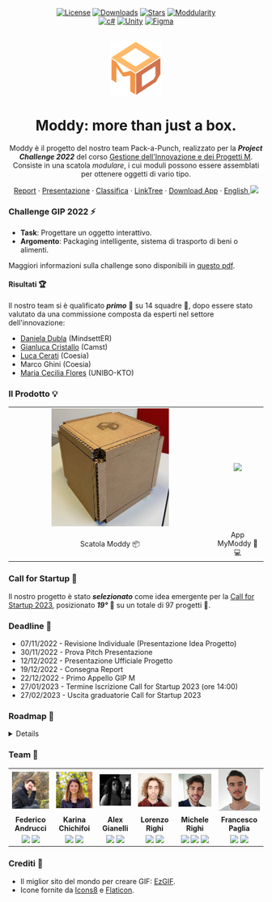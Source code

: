 <div align="center">

[![License][license-shield]][license-url]
[![Downloads][downloads-shield]][downloads-url]
[![Stars][stars-shield]][stars-url]
[![Moddularity][moddularity-shield]][moddularity-url]\
[![c#][c#-shield]][c#-url]
[![Unity][unity-shield]][unity-url]
[![Figma][figma-shield]][figma-url]

</div>

<div align="center">
<br/>
<img width="100px" src="./resources/logo/ModdyLogo.svg"/>
<br/>

<h1>Moddy: more than just a box.</h1>

Moddy è il progetto del nostro team Pack-a-Punch, realizzato per la ***Project Challenge 2022*** del corso [Gestione dell'Innovazione e dei Progetti M](https://www.unibo.it/it/didattica/insegnamenti/insegnamento/2022/468071). Consiste in una scatola *modulare*, i cui moduli possono essere assemblati per ottenere oggetti di vario tipo.

<a href="./resources/documents/ReportModdy_Pack-a-Punch.pdf">Report</a>
·
<a href="./resources/documents/Presentazione_Moddy_Statica.pdf">Presentazione</a>
·
<a href="./resources/images/Classifica.png">Classifica</a>
·
<a href="https://linktr.ee/mymoddy">LinkTree</a>
·
<a href="https://github.com/GIP22-Pack-a-Punch/Moddy/releases/latest">Download App</a>
·
<a href="./README.md">English <kbd><img width="20px" src="https://flagicons.lipis.dev/flags/4x3/gb.svg"></kbd></a>


</div>

### Challenge GIP 2022 ⚡
- **Task**: Progettare un oggetto interattivo.
- **Argomento**: Packaging intelligente, sistema di trasporto di beni o alimenti.

Maggiori informazioni sulla challenge sono disponibili in [questo pdf](./resources/documents/GIP-M_Challenge_2022.pdf).

#### Risultati 🏆
Il nostro team si è qualificato ***primo*** 🥇 su 14 squadre 🎉, dopo essere stato valutato da una commissione composta da esperti nel settore dell'innovazione:
- [Daniela Dubla](https://www.linkedin.com/in/daniela-dubla-6639797/) (MindsettER)
- [Gianluca Cristallo](https://www.linkedin.com/in/gianluca-cristallo-35992925/) (Camst)
- [Luca Cerati](https://www.linkedin.com/in/luca-cerati-a1932b35/) (Coesia)
- Marco Ghini (Coesia)
- [Maria Cecilia Flores](https://www.linkedin.com/in/maria-cecilia-flores-coluccio/) (UNIBO-KTO)

### Il Prodotto 💡
<table>
  <tr align="center">
    <td><img width="60%" src="./resources/images/ModdyPrototype.png"></td>
    <td><a href="https://github.com/GIP22-Pack-a-Punch/Moddy/releases/latest"><img width="100%" src="./resources/images/demo/mobile/MyModdy_Builder.gif"></a></td>
  </tr>
  <tr align="center">
    <td>Scatola Moddy 📦</td>
    <td>App MyModdy 📱💻</td>
  </tr>
</table>

<!--
### Presentazione 👨‍🏫
<div align="center">
  <a href="https://youtu.be/IkbLYq1PmRs"><img src="./resources/images/demo/Play_YouTube.png" alt="Video di Presentazione" width=40%"/></a>
  <br/>
	Video di Presentazione
</div>
-->

### Call for Startup 🚀 <!-- 🦄 -->
Il nostro progetto è stato ***selezionato*** come idea emergente per la [Call for Startup 2023](https://site.unibo.it/idea/it/la-nostra-idea/attivita-e-iniziative/call-for-start-up), posizionato ***19°*** 🎯 su un totale di 97 progetti 🎉.

### Deadline 📅
- 07/11/2022 - Revisione Individuale (Presentazione Idea Progetto)
- 30/11/2022 - Prova Pitch Presentazione
- 12/12/2022 - Presentazione Ufficiale Progetto
- 19/12/2022 - Consegna Report
- 22/12/2022 - Primo Appello GIP M
- 27/01/2023 - Termine Iscrizione Call for Startup 2023 (ore 14:00)
- 27/02/2023 - Uscita graduatorie Call for Startup 2023

### Roadmap 📍

<details>

- [ ] App MyModdy
  - [ ] Scena Menu
    - [ ] Menu laterale
    - [ ] Scan Moddy (NFC)
    - [ ] View dettaglio MyModdies (inventario)
    - [ ] View Impostazioni
    - [ ] View About
    - [ ] View Help
  - [ ] Scena Builder
    - [ ] Clippare l'oggetto di scena in modo che non esca dall'environment
    - [ ] Aggiungere controlli separarti (slider o sfera con 3 archi) per ruotare/spostare l'oggetto nella scena
    - [ ] Drag & drop pezzi e/o aggiunta con click (più semplice)
    - [ ] Cardboard texture per i pezzi
    - [ ] View Generate Moddy (con GIF/SVG di caricamento -logo Moddy che si compone- mentre l'IA genera le scatole)
    - [ ] Rete neurale o comunque IA per generazione scatole (NB: Unity ha roba per reinforcement learning, potremmo usarla)
- [ ] Website (github.io)

</details>

### Team 👥
<table>
  <tr align="center">
    <td><a href="https://github.com/Federicoand98"><img width="500px" src="./resources/images/team/avatar_Federico_Andrucci.png"></a></td>
    <td><a href="https://github.com/TryKatChup"><img width="500px" src="./resources/images/team/avatar_Karina_Chichifoi.png"></a></td>
    <td><a href="https://github.com/Noesh"><img width="500px" src="./resources/images/team/avatar_Alex_Gianelli.png"></a></td>
    <td><a href="https://github.com/TankyThunderpaw"><img width="500px" src="./resources/images/team/avatar_Lorenzo_Righi.png"></a></td>
    <td><a href="https://github.com/mikyll"><img width="500px" src="./resources/images/team/avatar_Michele_Righi.png"></a></td>
    <td><a href="https://github.com/francesco-paglia"><img width="500px" src="./resources/images/team/avatar_Francesco_Paglia.png"></a></td>
  </tr>
  <tr align="center">
    <td><b>Federico Andrucci</b></td>
    <td><b>Karina Chichifoi</b></td>
    <td><b>Alex Gianelli</b></td>
    <td><b>Lorenzo Righi</b></td>
    <td><b>Michele Righi</b></td>
    <td><b>Francesco Paglia</b></td>
  </tr>
  <tr align="center">
    <td>
      <a href="https://github.com/Federicoand98"><img width="40px" src="https://img.icons8.com/color/96/000000/github.png"/></a>
      <a href="https://www.linkedin.com/in/federico-andrucci-5571a0202/"><img width="40px" src="https://img.icons8.com/color/96/000000/linkedin.png"/></a>
    </td>
    <td>
      <a href="https://github.com/TryKatChup"><img width="40px" src="https://img.icons8.com/color/96/000000/github.png"/></a>
      <a href="https://www.linkedin.com/in/karina-chichifoi/"><img width="40px" src="https://img.icons8.com/color/96/000000/linkedin.png"/></a>
    </td>
    <td>
      <a href="https://github.com/Noesh"><img width="40px" src="https://img.icons8.com/color/96/000000/github.png"/></a>
      <a href="https://www.linkedin.com/in/alex-gianelli/"><img width="40px" src="https://img.icons8.com/color/96/000000/linkedin.png"/></a>
    </td>
    <td>
      <a href="https://github.com/TankyThunderpaw"><img width="40px" src="https://img.icons8.com/color/96/000000/github.png"/></a>
      <a href="https://www.linkedin.com/in/lorenzo-righi-5b4468151/"><img width="40px" src="https://img.icons8.com/color/96/000000/linkedin.png"/></a>
    </td>
    <td>
      <a href="https://github.com/mikyll"><img width="40px" src="https://img.icons8.com/color/96/000000/github.png"/></a>
      <a href="https://www.linkedin.com/in/michele-righi/"><img width="40px" src="https://img.icons8.com/color/96/000000/linkedin.png"/></a>
      <a href="https://stackoverflow.com/users/19544859/mikyll98"><img width="40px" src="https://img.icons8.com/color/96/000000/stackoverflow.png"/></a>
    </td>
    <td>
      <a href="https://github.com/francesco-paglia"><img width="40px" src="https://img.icons8.com/color/96/000000/github.png"/></a>
      <a href="https://www.linkedin.com/in/francesco-paglia-8b877325a/"><img width="40px" src="https://img.icons8.com/color/96/000000/linkedin.png"/></a>
    </td>
  </tr>
</table>

### Crediti 🙏
- Il miglior sito del mondo per creare GIF: [EzGIF](https://ezgif.com/).
- Icone fornite da [Icons8](https://icons8.com/) e [Flaticon](https://www.flaticon.com/).

<!-- TO-DO: autografo professoressa + classifica -->

[unity-shield]: https://img.shields.io/badge/Unity-000000?logo=unity&logoColor=white
[unity-url]: https://unity.com/
[figma-shield]: https://img.shields.io/badge/Figma-F24E1E?logo=figma&logoColor=white
[figma-url]: https://www.figma.com/
[c#-shield]: https://img.shields.io/badge/C%23-%23239120.svg?logo=c-sharp&logoColor=white
[c#-url]: https://docs.microsoft.com/en-us/dotnet/csharp/

[downloads-shield]: https://img.shields.io/github/downloads/GIP22-Pack-a-Punch/Moddy/total
[downloads-url]: https://github.com/GIP22-Pack-a-Punch/Moddy/releases/latest
[license-shield]: https://img.shields.io/github/license/GIP22-Pack-a-Punch/Moddy
[license-url]: https://github.com/GIP22-Pack-a-Punch/Moddy/blob/main/LICENSE
[stars-shield]: https://custom-icon-badges.herokuapp.com/github/stars/GIP22-Pack-a-Punch/Moddy?logo=star&logoColor=yellow
[stars-url]: https://github.com/GIP22-Pack-a-Punch/Moddy/stargazers

[moddularity-shield]: https://custom-icon-badges.herokuapp.com/badge/moddularity-100%25-salmon?logo=moddy
[moddularity-url]: https://github.com/GIP22-Pack-a-Punch/Moddy
